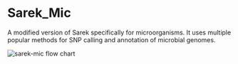 # Sarek_Mic
A modified version of Sarek specifically for microorganisms. It uses multiple popular methods for SNP calling and annotation of microbial genomes.


![sarek-mic flow chart](https://github.com/user-attachments/assets/490711ed-fd33-4178-abad-966383e55ab6)
